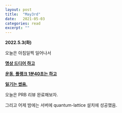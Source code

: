 ```yaml
---
layout: post
title:  "May3rd"
date:   2021-05-03
categories: read
excerpt: ""
---
```


**2022.5.3(화)**

오늘은 아침일찍 일어나서 

<strong><U>명상 드디어 하고</U> </strong>

<strong> <U>운동, 플랭크 1분40초는  하고</U> </strong>

<strong><U>일기는 썼음.</U></strong>

오늘은 PRB 리뷰 완료해보자. 

그리고 어제 밤에는 서버에 quantum-lattice 설치에 성공했음.  



